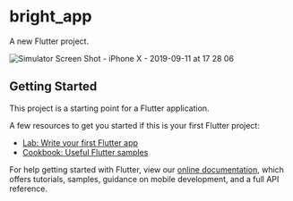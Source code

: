 # bright_app

A new Flutter project.

![Simulator Screen Shot - iPhone X - 2019-09-11 at 17 28 06](https://user-images.githubusercontent.com/433259/64685502-b3144880-d4b9-11e9-9b38-9dd8e0fd3981.png)


## Getting Started

This project is a starting point for a Flutter application.

A few resources to get you started if this is your first Flutter project:

- [Lab: Write your first Flutter app](https://flutter.dev/docs/get-started/codelab)
- [Cookbook: Useful Flutter samples](https://flutter.dev/docs/cookbook)

For help getting started with Flutter, view our
[online documentation](https://flutter.dev/docs), which offers tutorials,
samples, guidance on mobile development, and a full API reference.
